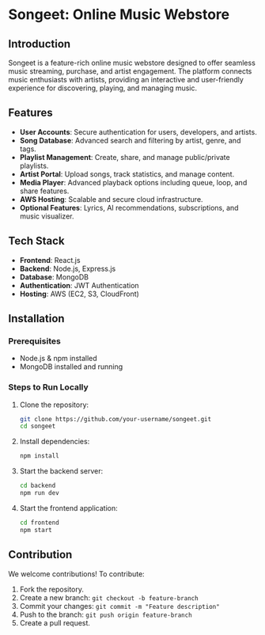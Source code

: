 # Songeet: Online Music Webstore

## Introduction

Songeet is a feature-rich online music webstore designed to offer seamless music streaming, purchase, and artist engagement. The platform connects music enthusiasts with artists, providing an interactive and user-friendly experience for discovering, playing, and managing music.

## Features

- **User Accounts**: Secure authentication for users, developers, and artists.
- **Song Database**: Advanced search and filtering by artist, genre, and tags.
- **Playlist Management**: Create, share, and manage public/private playlists.
- **Artist Portal**: Upload songs, track statistics, and manage content.
- **Media Player**: Advanced playback options including queue, loop, and share features.
- **AWS Hosting**: Scalable and secure cloud infrastructure.
- **Optional Features**: Lyrics, AI recommendations, subscriptions, and music visualizer.

## Tech Stack

- **Frontend**: React.js
- **Backend**: Node.js, Express.js
- **Database**: MongoDB
- **Authentication**: JWT Authentication
- **Hosting**: AWS (EC2, S3, CloudFront)

## Installation

### Prerequisites

- Node.js & npm installed
- MongoDB installed and running

### Steps to Run Locally

1. Clone the repository:
   ```sh
   git clone https://github.com/your-username/songeet.git
   cd songeet
   ```
2. Install dependencies:
   ```sh
   npm install
   ```
3. Start the backend server:
   ```sh
   cd backend
   npm run dev
   ```
4. Start the frontend application:
   ```sh
   cd frontend
   npm start
   ```

## Contribution

We welcome contributions! To contribute:

1. Fork the repository.
2. Create a new branch: `git checkout -b feature-branch`
3. Commit your changes: `git commit -m "Feature description"`
4. Push to the branch: `git push origin feature-branch`
5. Create a pull request.

